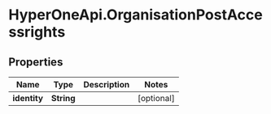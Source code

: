 # HyperOneApi.OrganisationPostAccessrights

## Properties
Name | Type | Description | Notes
------------ | ------------- | ------------- | -------------
**identity** | **String** |  | [optional] 


